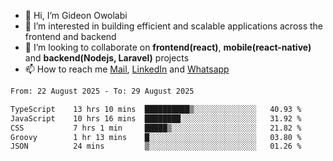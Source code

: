 - 👋 Hi, I’m Gideon Owolabi
- 👀 I’m interested in building efficient and scalable applications across the frontend and backend
- 💞️ I’m looking to collaborate on <b>frontend(react)</b>, <b>mobile(react-native)</b> and <b>backend(Nodejs, Laravel)</b> projects
- 📫 How to reach me <a href="mailto:gideoniyin2021@gmail.com">Mail</a>, <a href="https://www.linkedin.com/in/gideon-owolabi-9b667a232/">LinkedIn</a> and <a href="https://wa.me/2348055377085">Whatsapp</a>

<!---
gude1/gude1 is a ✨ special ✨ repository because its `README.md` (this file) appears on your GitHub profile.
You can click the Preview link to take a look at your changes.
--->

<!--START_SECTION:waka-->

```txt
From: 22 August 2025 - To: 29 August 2025

TypeScript    13 hrs 10 mins  ██████████▒░░░░░░░░░░░░░░   40.93 %
JavaScript    10 hrs 16 mins  ████████░░░░░░░░░░░░░░░░░   31.92 %
CSS           7 hrs 1 min     █████▒░░░░░░░░░░░░░░░░░░░   21.82 %
Groovy        1 hr 13 mins    █░░░░░░░░░░░░░░░░░░░░░░░░   03.80 %
JSON          24 mins         ▒░░░░░░░░░░░░░░░░░░░░░░░░   01.26 %
```

<!--END_SECTION:waka-->
